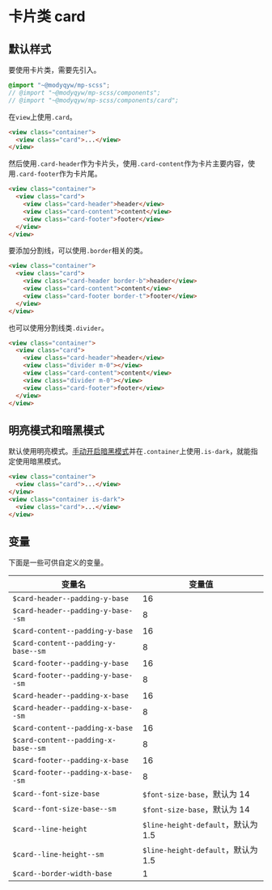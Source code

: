 # 卡片类 card

## 默认样式

要使用卡片类，需要先引入。

```scss
@import "~@modyqyw/mp-scss";
// @import "~@modyqyw/mp-scss/components";
// @import "~@modyqyw/mp-scss/components/card";
```

在`view`上使用`.card`。

```html
<view class="container">
  <view class="card">...</view>
</view>
```

然后使用`.card-header`作为卡片头，使用`.card-content`作为卡片主要内容，使用`.card-footer`作为卡片尾。

```html
<view class="container">
  <view class="card">
    <view class="card-header">header</view>
    <view class="card-content">content</view>
    <view class="card-footer">footer</view>
  </view>
</view>
```

要添加分割线，可以使用`.border`相关的类。

```html
<view class="container">
  <view class="card">
    <view class="card-header border-b">header</view>
    <view class="card-content">content</view>
    <view class="card-footer border-t">footer</view>
  </view>
</view>
```

也可以使用分割线类`.divider`。

```html
<view class="container">
  <view class="card">
    <view class="card-header">header</view>
    <view class="divider m-0"></view>
    <view class="card-content">content</view>
    <view class="divider m-0"></view>
    <view class="card-footer">footer</view>
  </view>
</view>
```

## 明亮模式和暗黑模式

默认使用明亮模式。[手动开启暗黑模式](../advance/README.md#明亮模式和暗黑模式)并在`.container`上使用`.is-dark`，就能指定使用暗黑模式。

```html
<view class="container">
  <view class="card">...</view>
</view>
<view class="container is-dark">
  <view class="card">...</view>
</view>
```

## 变量 <Badge text="2.2 新增">

下面是一些可供自定义的变量。

|变量名|变量值|
|---|---|
|`$card-header--padding-y-base`|16|
|`$card-header--padding-y-base--sm`|8|
|`$card-content--padding-y-base`|16|
|`$card-content--padding-y-base--sm`|8|
|`$card-footer--padding-y-base`|16|
|`$card-footer--padding-y-base--sm`|8|
|`$card-header--padding-x-base`|16|
|`$card-header--padding-x-base--sm`|8|
|`$card-content--padding-x-base`|16|
|`$card-content--padding-x-base--sm`|8|
|`$card-footer--padding-x-base`|16|
|`$card-footer--padding-x-base--sm`|8|
|`$card--font-size-base`|`$font-size-base`，默认为 14|
|`$card--font-size-base--sm`|`$font-size-base`，默认为 14|
|`$card--line-height`|`$line-height-default`，默认为 1.5|
|`$card--line-height--sm`|`$line-height-default`，默认为 1.5|
|`$card--border-width-base`|1|
